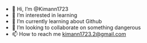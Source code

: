 - 👋 Hi, I’m @Kimann1723
- 👀 I’m interested in learning 
- 🌱 I’m currently learning about Github
- 💞️ I’m looking to collaborate on something dangerous
- 📫 How to reach me kimann1723.2@gmail.com

<!---
Kimann1723/Kimann1723 is a ✨ special ✨ repository because its `README.md` (this file) appears on your GitHub profile.
You can click the Preview link to take a look at your changes.
--->
